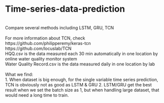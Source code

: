 # Time-series-data-prediction
 <br>
Compare several methods including LSTM, GRU, TCN <br><br>
For more information about TCN, check https://github.com/philipperemy/keras-tcn<br>https://github.com/locuslab/TCN<br>
HQQ.csv is the data measured each 30 min automatically in one location by online water quality monitor system<br>
Water Quality Record.csv is the data measured daily in one location by lab<br><br>
What we find:<br>
1. When dataset is big enough, for the single variable time series prediction, TCN is obviously not as good as LSTM & GRU
2. LSTM/GRU get the best result when we set the batch size as 1, but when handling large dataset, that would need a long time to train. 
